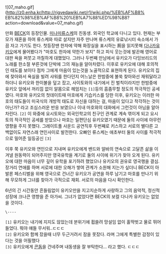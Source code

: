 ![07_maho.gif](http://z0.enha.kr/http://rigvedawiki.net/r1/wiki.php/%EB%AF%B8%
EB%82%98%EB%AF%B8%20%EB%A7%88%ED%98%B8?action=download&value=07_maho.gif)

만화 [BECK](BECK.md)의 등장인물. [미나미류스케](%EB%AF%B8%EB%82%98%EB%AF%B8%20%EB%A5%98%EC%8A%A4%EC%BC%80.md)의 친동생.
외국인 학교에 다니고 있다. 현재는 부모가 재혼을 하여 류스케와 따로 살지만 자주 만나며 류스케의 유료낚시터 숙소에서 가끔 자고 가기도
한다. 첫등장땐 한자에 약해 화장실을 표시하는 厠을 읽지못해 [다나카유키오](%EB%8B%A4%EB%82%98%EC%B9%B4%20%EC%9C%A0%ED%82%A4%EC%98%A4.md)에게 물어봤다가
"마호도 한자에 약한가 보지" 하고 피식 웃는것에 발끈해 영어로 대판 욕을 퍼붓고 까칠하게 대했었다. 그러나 두번째 만남에서 유키오가
다잉브리드의 노래를 한소절 부른것에 단박에 그의 재능을 알아차렸다. 이후로 유키오에 대해 호의적인 태도를 보이다 점차 그에게 마음이 있는것을
노골적으로 표현하게 된다. 유키오의 집에 찾아와서 욕실을 빌려 샤워를 한다던지 어느날은 한밤중에 불쑥 찾아와선 재워달라고 하더니 유키오와
한이불을 덮고 잤고, 사이토와의 내기에서 진 벌칙이라지만 한밤중에 유키오 앞에서 꺼리낌 없이 알몸으로 헤엄치는 `[1]`등의 흠좀무할 정도의
적극적인 공세였다. 마호와 유키오의 첫데이트때 마호에게 기습키스를 당한 이후, 유키오는 이러한 마호의 태도들이 미국식의 개방적 태도로 자신을
대하는 걸, 마음이 있다고 착각하는 것이 아닌가? 라고 조심스러운 반응 보였으나 이내 마호와의 대화에서 그런것이 아님을 알아차린다.
`[2]` 이 와중에 요시토와는 외국인학교의 친구인 관계로 계속 엮이게 되고 요시토의 적극적인 공세를 받았으나 마호는 일편단심 유키오였기
때문에 둘의 사이에 아무런 영향을 주지 못했다. 그레이트풀 사운드 공연직후 두번째로 키스하고 서로의 별다른 고백없이도 자연스래 연인사이로
발전한다. 오빠인 류스케는 애초부터 둘의 사이를 적극적으로 밀어준 일등공신 `[3]`

이후 쭉 유키오와 연인으로 지내며 유키오에게 밴드와 알바의 연속으로 고달픈 삶을 이겨낼 원동력이 되어주지만 영국유학을 계기로 둘의 사이에
위기가 찾아 오게 된다. 유키오에 대한 마음이 너무 깊어 유학을 포기하려 했었으나 유키오의 권유로 영국행을 결심. 장거리 연애를 하며 서로에
대한 오해가 쌓여 관계가 소원해 지는가 싶더니 BECK이 아발론 페스티벌을 위해 영국으로 건너간 유키오가 공연을 하루 남기고 마호를 만나기
위해 무모하게 그녀를 찾아가 극적으로 재회. 서로의 마음을 다시 확인한다.  

6년의 긴 시간동안 흔들림없이 유키오만을 지고지순하게 사랑하고 그의 음악적, 정신적 성장에 크나큰 영향을 준 아가씨. 그녀가 없었다면
BECK의 보컬 다나카 유키오는 없었을 것이다.  

`\----`

`[1]` 유키오는 내기에 지지도 않았는데 분위기에 휩쓸려 망설임 없이 홀딱벗고 물로 뛰어들었다. 뭐야 얘들 무서워..ㄷㄷㄷ  
`[2]` 유키오와 함께 잤을때 너무 두근거려서 잠을 못잤다. 라며 그에게 특별한 감정이 있다는 것을 어필했다  
`[3]` 유키오에게 [콘돔](%EC%BD%98%EB%8F%94.md)을 건네주며 내동생을 잘 부탁한다... 라고 했다. ㄷㄷㄷ

